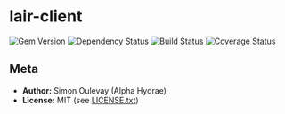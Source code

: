 # lair-client

[![Gem Version](https://badge.fury.io/rb/lair.png)](http://badge.fury.io/rb/lair)
[![Dependency Status](https://gemnasium.com/AlphaHydrae/lair-client.png)](https://gemnasium.com/AlphaHydrae/lair-client)
[![Build Status](https://secure.travis-ci.org/AlphaHydrae/lair-client.png)](http://travis-ci.org/AlphaHydrae/lair-client)
[![Coverage Status](https://coveralls.io/repos/AlphaHydrae/lair-client/badge.png?branch=master)](https://coveralls.io/r/AlphaHydrae/lair-client?branch=master)

## Meta

* **Author:** Simon Oulevay (Alpha Hydrae)
* **License:** MIT (see [LICENSE.txt](https://raw.github.com/AlphaHydrae/lair-client/master/LICENSE.txt))
